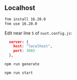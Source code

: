 ## Localhost

```sh
fnm install 16.20.0
fnm use 16.20.0
```

Edit near line `5` of `nuxt.config.js`:

```json title="nuxt.config.js"
  server: {
    host: "localhost",
    port: 3003
  },
```

```sh
npm run generate
```

```sh
npm run start
```
